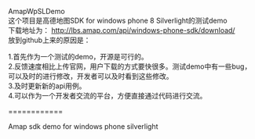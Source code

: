 AmapWpSLDemo     
这个项目是高德地图SDK for windows phone 8 Silverlight的测试demo    
下载地址为：
http://lbs.amap.com/api/windows-phone-sdk/download/  
放到github上来的原因是：    

1.首先作为一个测试的demo，开源是可行的。  
2.反馈速度相比上传官网，用户下载的方式要快很多。测试demo中有一些bug，可以及时的进行修改，开发者可以及时看到这些修改。  
3.及时更新新的api用例。  
4.可以作为一个开发者交流的平台，方便直接通过代码进行交流。  





============

Amap sdk demo for windows phone silverlight

